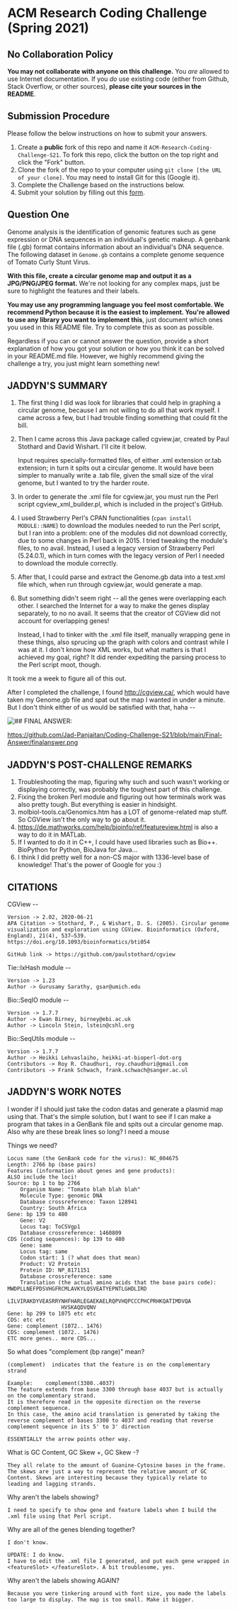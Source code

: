 # ACM Research Coding Challenge (Spring 2021)

## No Collaboration Policy

**You may not collaborate with anyone on this challenge.** You _are_ allowed to use Internet documentation. If you _do_ use existing code (either from Github, Stack Overflow, or other sources), **please cite your sources in the README**.

## Submission Procedure

Please follow the below instructions on how to submit your answers.

1. Create a **public** fork of this repo and name it `ACM-Research-Coding-Challenge-S21`. To fork this repo, click the button on the top right and click the "Fork" button.
2. Clone the fork of the repo to your computer using `git clone [the URL of your clone]`. You may need to install Git for this (Google it).
3. Complete the Challenge based on the instructions below.
4. Submit your solution by filling out this [form](https://acmutd.typeform.com/to/uqAJNXUe).

## Question One

Genome analysis is the identification of genomic features such as gene expression or DNA sequences in an individual's genetic makeup. A genbank file (.gb) format contains information about an individual's DNA sequence. The following dataset in `Genome.gb` contains a complete genome sequence of Tomato Curly Stunt Virus. 

**With this file, create a circular genome map and output it as a JPG/PNG/JPEG format.** We're not looking for any complex maps, just be sure to highlight the features and their labels.

**You may use any programming language you feel most comfortable. We recommend Python because it is the easiest to implement. You're allowed to use any library you want to implement this**, just document which ones you used in this README file. Try to complete this as soon as possible.

Regardless if you can or cannot answer the question, provide a short explanation of how you got your solution or how you think it can be solved in your README.md file. However, we highly recommend giving the challenge a try, you just might learn something new!

## JADDYN'S SUMMARY

1. The first thing I did was look for libraries that could help in graphing a circular genome, because I am not willing to do all that work myself. I came across a few, but I      had trouble finding something that could fit the bill.

2. Then I came across this Java package called cgview.jar, created by Paul Stothard and David Wishart. I'll cite it below.
    
    Input requires specially-formatted files, of either .xml extension or.tab extension; in turn it spits out a circular genome.
    It would have been simpler to manually write a .tab file, given the small size of the viral genome, but I wanted to try the harder route.

3. In order to generate the .xml file for cgview.jar, you must run the Perl script cgview_xml_builder.pl, which is included in the project's GitHub.

4. I used Strawberry Perl's CPAN functionalities (``cpan install MODULE::NAME``) to download the modules needed to run the Perl script, but I ran into a problem: one of the  	     modules did not download correctly, 
    due to some changes in Perl back in 2015. I tried tweaking the module's files, to no avail. Instead, I used a legacy version of Strawberry Perl (5.24.0.1), which in turn         comes with the legacy version of Perl I needed to download the module correctly.

5. After that, I could parse and extract the Genome.gb data into a test.xml file which, when run through cgview.jar, would generate a map.

6. But something didn't seem right -- all the genes were overlapping each other. I searched the Internet for a way to make the genes display separately, to no
    no avail. It seems that the creator of CGView did not account for overlapping genes!

    Instead, I had to tinker with the .xml file itself, manually wrapping gene in these <featureSlot> </featureSlot> things, also sprucing up the graph with colors and contrast     while I was at it. I don't know how XML works, but what matters is that I achieved my goal, right? It did render expediting the parsing process to the Perl script moot,         though. 

It took me a week to figure all of this out.

After I completed the challenge, I found http://cgview.ca/, which would have taken my Genome.gb file and spat out the map I wanted in under a minute.
But I don't think either of us would be satisfied with that, haha --

![## FINAL ANSWER:](https://raw.githubusercontent.com/Jad-Panjaitan/Coding-Challenge-S21/main/Final-Answer/finalanswer.png)

https://github.com/Jad-Panjaitan/Coding-Challenge-S21/blob/main/Final-Answer/finalanswer.png

## JADDYN'S POST-CHALLENGE REMARKS

1. Troubleshooting the map, figuring why such and such wasn't working or displaying correctly, was probably the toughest part of this challenge.
2. Fixing the broken Perl module and figuring out how terminals work was also pretty tough. But everything is easier in hindsight.
3. molbiol-tools.ca/Genomics.htm has a LOT of genome-related map stuff. So CGView isn't the only way to go about it.
4. https://de.mathworks.com/help/bioinfo/ref/featureview.html is also a way to do it in MATLab.
5. If I wanted to do it in C++, I could have used libraries such as Bio++. BioPython for Python, BioJava for Java... 
6. I think I did pretty well for a non-CS major with 1336-level base of knowledge! That's the power of Google for you :)

## CITATIONS

CGView -- 

	Version -> 2.02, 2020-06-21
	APA Citation -> Stothard, P., & Wishart, D. S. (2005). Circular genome visualization and exploration using CGView. Bioinformatics (Oxford, England), 21(4), 537–539. 
	https://doi.org/10.1093/bioinformatics/bti054
	
	GitHub link -> https://github.com/paulstothard/cgview

Tie::IxHash module --
	
	Version -> 1.23
	Author -> Gurusamy Sarathy, gsar@umich.edu

Bio::SeqIO module --
	
	Version -> 1.7.7
	Author -> Ewan Birney, birney@ebi.ac.uk
	Author -> Lincoln Stein, lstein@cshl.org

Bio::SeqUtils module --
	
	Version -> 1.7.7
	Author -> Heikki Lehvaslaiho, heikki-at-bioperl-dot-org
	Contributors -> Roy R. Chaudhuri, roy.chaudhuri@gmail.com
	Contributors -> Frank Schwach, frank.schwach@sanger.ac.ul

## JADDYN'S WORK NOTES

I wonder if I should just take the codon datas and generate a plasmid map using that. 
That's the simple solution, but I want to see if I can make a program that takes in a GenBank file and spits out a circular genome map. Also why are these break lines so long? I need a mouse

Things we need?

	Locus name (the GenBank code for the virus): NC_004675
	Length: 2766 bp (base pairs)
	Features (information about genes and gene products): 
	ALSO include the loci!
	Source: bp 1 to bp 2766
		Organism Name: "Tomato blah blah blah"
		Molecule Type: genomic DNA
		Database crossreference: Taxon 128941
		Country: South Africa
	Gene: bp 139 to 480
		Gene: V2
		Locus tag: ToCSVgp1
		Database crossreference: 1460809
	CDS (coding sequences): bp 139 to 480
		Gene: same
		Locus tag: same
		Codon start: 1 (? what does that mean)
		Product: V2 Protein
		Protein ID: NP_8171151
		Database crossreference: same
		Translation (the actual amino acids that the base pairs code): MWDPLLNEFPDSVHGFRCMLAVKYLQSVEATYEPNTLGHDLIRD
                     LILVIRAKDYVEASRRYNHFHARLEGAEKAELRQPVHQPCCCPHCPRHKQATIMDVQA
                     HVSKAQDVQNV
	Gene: bp 299 to 1075 etc etc
	CDS: etc etc
	Gene: complement (1072.. 1476)
	CDS: complement (1072.. 1476)
	ETC more genes.. more CDS...

So what does "complement (bp range)" mean?

	(complement)  indicates that the feature is on the complementary strand

	Example:    complement(3300..4037)
	The feature extends from base 3300 through base 4037 but is actually on the complementary strand. 
	It is therefore read in the opposite direction on the reverse complement sequence. 
	In this case, the amino acid translation is generated by taking the reverse complement of bases 3300 to 4037 and reading that reverse complement sequence in its 5' to 3' direction

	ESSENTIALLY the arrow points other way.

What is GC Content, GC Skew +, GC Skew -?

	They all relate to the amount of Guanine-Cytosine bases in the frame. The skews are just a way to represent the relative amount of GC Content. Skews are interesting because they typically relate to leading and lagging strands.

Why aren't the labels showing?

	I need to specify to show gene and feature labels when I build the .xml file using that Perl script.

Why are all of the genes blending together?
	
	I don't know.

	UPDATE: I do know.
	I have to edit the .xml file I generated, and put each gene wrapped in <featureSlot> </featureSlot>. A bit troublesome, yes.

Why aren't the labels showing AGAIN?

	Because you were tinkering around with font size, you made the labels too large to display. The map is too small. Make it bigger.

	
